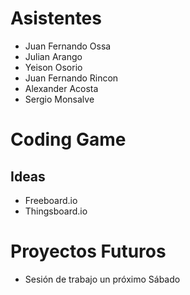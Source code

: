
# Asistentes

+ Juan Fernando Ossa
+ Julian Arango
+ Yeison Osorio
+ Juan Fernando Rincon
+ Alexander Acosta
+ Sergio Monsalve

# Coding Game

## Ideas

+ Freeboard.io
+ Thingsboard.io


# Proyectos Futuros

+ Sesión de trabajo un próximo Sábado

